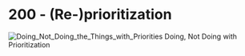 # 200 - (Re-)prioritization



![Doing_Not_Doing_the_Things_with_Priorities](https://user-images.githubusercontent.com/12828104/140900771-aea7ea85-b2ab-428c-a9dd-5f284882e416.png)
Doing, Not Doing with Prioritization
